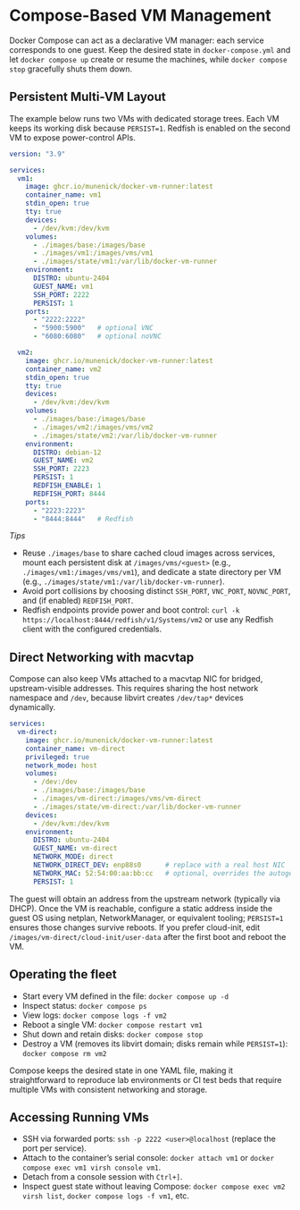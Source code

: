 # Compose-Based VM Management

Docker Compose can act as a declarative VM manager: each service corresponds to one guest. Keep the desired state in `docker-compose.yml` and let `docker compose up` create or resume the machines, while `docker compose stop` gracefully shuts them down.

## Persistent Multi-VM Layout

The example below runs two VMs with dedicated storage trees. Each VM keeps its working disk because `PERSIST=1`. Redfish is enabled on the second VM to expose power-control APIs.

```yaml
version: "3.9"

services:
  vm1:
    image: ghcr.io/munenick/docker-vm-runner:latest
    container_name: vm1
    stdin_open: true
    tty: true
    devices:
      - /dev/kvm:/dev/kvm
    volumes:
      - ./images/base:/images/base
      - ./images/vm1:/images/vms/vm1
      - ./images/state/vm1:/var/lib/docker-vm-runner
    environment:
      DISTRO: ubuntu-2404
      GUEST_NAME: vm1
      SSH_PORT: 2222
      PERSIST: 1
    ports:
      - "2222:2222"
      - "5900:5900"   # optional VNC
      - "6080:6080"   # optional noVNC

  vm2:
    image: ghcr.io/munenick/docker-vm-runner:latest
    container_name: vm2
    stdin_open: true
    tty: true
    devices:
      - /dev/kvm:/dev/kvm
    volumes:
      - ./images/base:/images/base
      - ./images/vm2:/images/vms/vm2
      - ./images/state/vm2:/var/lib/docker-vm-runner
    environment:
      DISTRO: debian-12
      GUEST_NAME: vm2
      SSH_PORT: 2223
      PERSIST: 1
      REDFISH_ENABLE: 1
      REDFISH_PORT: 8444
    ports:
      - "2223:2223"
      - "8444:8444"   # Redfish
```

*Tips*

- Reuse `./images/base` to share cached cloud images across services, mount each persistent disk at `/images/vms/<guest>` (e.g., `./images/vm1:/images/vms/vm1`), and dedicate a state directory per VM (e.g., `./images/state/vm1:/var/lib/docker-vm-runner`).
- Avoid port collisions by choosing distinct `SSH_PORT`, `VNC_PORT`, `NOVNC_PORT`, and (if enabled) `REDFISH_PORT`.
- Redfish endpoints provide power and boot control: `curl -k https://localhost:8444/redfish/v1/Systems/vm2` or use any Redfish client with the configured credentials.

## Direct Networking with macvtap

Compose can also keep VMs attached to a macvtap NIC for bridged, upstream-visible addresses. This requires sharing the host network namespace and `/dev`, because libvirt creates `/dev/tap*` devices dynamically.

```yaml
services:
  vm-direct:
    image: ghcr.io/munenick/docker-vm-runner:latest
    container_name: vm-direct
    privileged: true
    network_mode: host
    volumes:
      - /dev:/dev
      - ./images/base:/images/base
      - ./images/vm-direct:/images/vms/vm-direct
      - ./images/state/vm-direct:/var/lib/docker-vm-runner
    devices:
      - /dev/kvm:/dev/kvm
    environment:
      DISTRO: ubuntu-2404
      GUEST_NAME: vm-direct
      NETWORK_MODE: direct
      NETWORK_DIRECT_DEV: enp88s0      # replace with a real host NIC
      NETWORK_MAC: 52:54:00:aa:bb:cc   # optional, overrides the autogenerated MAC
      PERSIST: 1
```

The guest will obtain an address from the upstream network (typically via DHCP). Once the VM is reachable, configure a static address inside the guest OS using netplan, NetworkManager, or equivalent tooling; `PERSIST=1` ensures those changes survive reboots. If you prefer cloud-init, edit `/images/vm-direct/cloud-init/user-data` after the first boot and reboot the VM.

## Operating the fleet

- Start every VM defined in the file: `docker compose up -d`
- Inspect status: `docker compose ps`
- View logs: `docker compose logs -f vm2`
- Reboot a single VM: `docker compose restart vm1`
- Shut down and retain disks: `docker compose stop`
- Destroy a VM (removes its libvirt domain; disks remain while `PERSIST=1`): `docker compose rm vm2`

Compose keeps the desired state in one YAML file, making it straightforward to reproduce lab environments or CI test beds that require multiple VMs with consistent networking and storage.

## Accessing Running VMs

- SSH via forwarded ports: `ssh -p 2222 <user>@localhost` (replace the port per service).
- Attach to the container’s serial console: `docker attach vm1` or `docker compose exec vm1 virsh console vm1`.
- Detach from a console session with `Ctrl+]`.
- Inspect guest state without leaving Compose: `docker compose exec vm2 virsh list`, `docker compose logs -f vm1`, etc.
